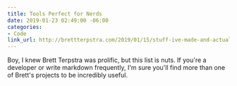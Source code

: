 ```yaml
---
title: Tools Perfect for Nerds
date: 2019-01-23 02:49:00 -06:00
categories:
- Code
link_url: http://brettterpstra.com/2019/01/15/stuff-ive-made-and-actually-use/
---
```


Boy, I knew Brett Terpstra was prolific, but this list is nuts. If you're a developer or write markdown frequently, I'm sure you'll find more than one of Brett's projects to be incredibly useful.